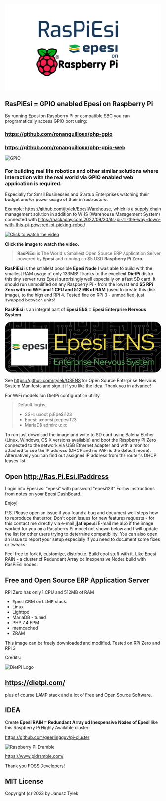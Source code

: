 ![RasPiEsi-banner.jpg](./RasPiEsi-banner.jpg)

## RasPiEsi = GPIO enabled Epesi on Raspberry Pi

By running Epesi on Raspberry Pi or compatible SBC you can programatically access GPIO port using:
### https://github.com/ronanguilloux/php-gpio
### https://github.com/ronanguilloux/php-gpio-web

![GPIO](https://camo.githubusercontent.com/98e8da0599ce0c7ffbe383cf4bb224283bb8a0fe084ed8e2c26ce1c571cc1bf0/68747470733a2f2f7261772e6769746875622e636f6d2f726f6e616e6775696c6c6f75782f74656d70657261747572652d70692f6d61737465722f7265736f75726365732f696d616765732f6d6f756e74696e672e6a7067)

### For building real life robotics and other similar solutions where interaction with the real world via GPIO enabled web application is required.
Especially for Small Businesses and Startup Enterprises watching their budget and/or power usage of their infrastructure.

Example: https://github.com/jtylek/EpesiWarehouse, which is a supply chain management solution in addition to WHS (Warehouse Management System) connected
with https://hackaday.com/2022/09/20/its-pi-all-the-way-down-with-this-pi-powered-pi-picking-robot/

[![Click to watch the video](https://hackaday.com/wp-content/uploads/2022/09/Screenshot-2022-09-20-at-10-08-44-Raspberry-Pi-Picking-Robot-from-Little-Bird-Little-Bird-Electro-on-Vimeo.png?w=800)](https://vimeo.com/749777452/3b81c96ac8)

**Click the image to watch the video.**

> **RasPiEsi** is The World's Smallest Open Source ERP Application Server powered by **Epesi** and running on $5 USD **Raspberry Pi Zero**.

**RasPiEsi** is the smallest possible **Epesi Node** I was able to build with the smallest RAM usage of only 133MB!
Thanks to the excellent **DietPi** distro this tiny server runs Epesi surprisingly well especially on a fast SD card.
It should run unmodified on any Raspberry Pi - from the lowest end **$5 RPi Zero with no WiFi and 1 CPU and 512 MB of RAM** (used to create this disk image), to the high end RPi 4. Tested fine on RPi 3 - unmodified, just swapped between units!

**RasPiEsi** is an integral part of **Epesi ENS = Epesi Enterprise Nervous System**

![Header](./epesi-github-header-image.png)

See https://github.com/jtylek/OSENS for Open Source Enterprise Nervous System
Manifesto and sign it if you like the idea. Thank you in advance!


For WiFi models run DietPi configuration utility.

> Default logins:
> - SSH: u:root p:Epe$i123
> - Epesi: u:epesi p:epesi123
> - MariaDB admin: u: p:

To run just download the image and write to SD card using Balena Etcher (Linux, Windows, OS X versions available) and boot the Raspberry Pi Zero connected to the network via USB Ethernet adapter and with a monitor attached to see the IP address (DHCP and no WiFi is the default mode). Alternatively you can find out assigned IP address from the router's DHCP leases list.

## Open **http://Ras.Pi.Esi.IPaddress**
Login into Epesi as: "epesi" with password "epesi123"
Follow instructions from notes on your Epesi DashBoard.

Enjoy!

P.S. Please open an issue if you found a bug and document well steps how to reproduce that error.
Don't open issues for new features requests - for this contact me directly via e-mail **j[at]epe.si**
E-mail me also if the image worked for you on a Raspberry Pi model not shown below and I will update the list for other users trying to determine compatibility. You can also open an issue to report your setup especially if you need to document some fixes or tweaks.

Feel free to fork it, customize, distribute. Build cool stuff with it. Like Epesi RAIN - a cluster of Redundant Array od Inexpensive Nodes build with RasPiEsi nodes.

## Free and Open Source ERP Application Server
RPi Zero has only 1 CPU and 512MB of RAM
- Epesi CRM on LLMP stack:
- Linux 
- Lighttpd
- MariaDB - tuned
- PHP 7.4 FPM
- memcached
- ZRAM

This image can be freely downloaded and modified.
Tested on RPi Zero and RPi 3

Credits:

![DietPi Logo](https://dietpi.com/images/dietpi-logo_360x360.png)

## https://dietpi.com/

plus of course LAMP stack and a lot of Free and Open Source Software.

## IDEA

Create **Epesi RAIN = Redundant Array od Inexpensive Nodes of Epesi**
like this Raspberry Pi Highly Available cluster:

https://github.com/geerlingguy/pi-cluster

![Raspberry Pi Dramble](https://www.pidramble.com/themes/custom/pidramble/images/raspberry-pi-dramble-hero-2019.jpg)

https://www.pidramble.com/

Thank you FOSS Developers!

## MIT License
Copyright (c) 2023 by Janusz Tylek
